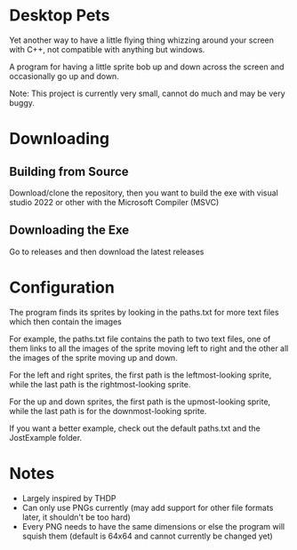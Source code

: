 # Desktop Pets

Yet another way to have a little flying thing whizzing around your screen with C++, not compatible with anything but windows.

A program for having a little sprite bob up and down across the screen and occasionally go up and down.

Note: This project is currently very small, cannot do much and may be very buggy.

# Downloading
## Building from Source

Download/clone the repository, then you want to build the exe with visual studio 2022 or other with the Microsoft Compiler (MSVC)

## Downloading the Exe

Go to releases and then download the latest releases



# Configuration

The program finds its sprites by looking in the paths.txt for more text files which then contain the images


For example, the paths.txt file contains the path to two text files, one of them links to all the images of the sprite moving left to right and the other all the images of the sprite moving up and down.

For the left and right sprites, the first path is the leftmost-looking sprite, while the last path is the rightmost-looking sprite.

For the up and down sprites, the first path is the upmost-looking sprite, while the last path is for the downmost-looking sprite.


If you want a better example, check out the default paths.txt and the JostExample folder.

# Notes

- Largely inspired by THDP
- Can only use PNGs currently (may add support for other file formats later, it shouldn't be too hard)
- Every PNG needs to have the same dimensions or else the program will squish them (default is 64x64 and cannot currently be changed yet)
